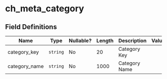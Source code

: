 # ch_meta_category

## Field Definitions

| Name | Type | Nullable? | Length | Description | Values |
| --- | --- | --- | --- | --- | --- |
| category_key | `string` | No | 20 | Category Key |  |
| category_name | `string` | No | 1000 | Category Name |  |